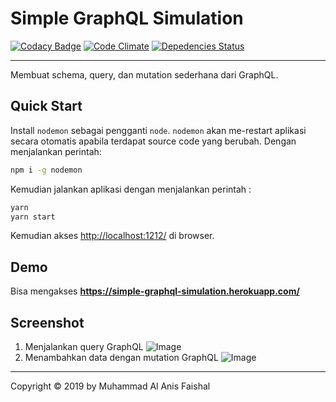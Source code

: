 # Simple GraphQL Simulation

[![Codacy Badge](https://api.codacy.com/project/badge/Grade/f803123929984f3c9657ce1221a34dd4)](https://app.codacy.com/app/maafaishal/simple-graphql-simulation?utm_source=github.com&utm_medium=referral&utm_content=maafaishal/simple-graphql-simulation&utm_campaign=Badge_Grade_Dashboard)
[![Code Climate](https://codeclimate.com/github/maafaishal/simple-graphql-simulation/badges/gpa.svg)](https://codeclimate.com/github/maafaishal/simple-graphql-simulation)
[![Depedencies Status](https://david-dm.org/maafaishal/simple-graphql-simulation.svg)](https://david-dm.org/maafaishal/simple-graphql-simulation)

***

Membuat schema, query, dan mutation sederhana dari GraphQL.

## Quick Start

Install `nodemon` sebagai pengganti `node`. `nodemon` akan me-restart aplikasi secara otomatis apabila terdapat source code yang berubah. Dengan menjalankan perintah:

``` bash
npm i -g nodemon
```

Kemudian jalankan aplikasi dengan menjalankan perintah :

``` bash
yarn
yarn start
```
Kemudian akses <http://localhost:1212/> di browser.

## Demo

Bisa mengakses **<https://simple-graphql-simulation.herokuapp.com/>**

## Screenshot

1. Menjalankan query GraphQL
![Image](https://i.ibb.co/BP6D2Hs/Screen-Shot-2019-04-13-at-11-51-55.png)
2. Menambahkan data dengan mutation GraphQL
![Image](https://i.ibb.co/M8yLYwd/Screen-Shot-2019-04-13-at-11-51-35.png)
***

Copyright © 2019 by Muhammad Al Anis Faishal